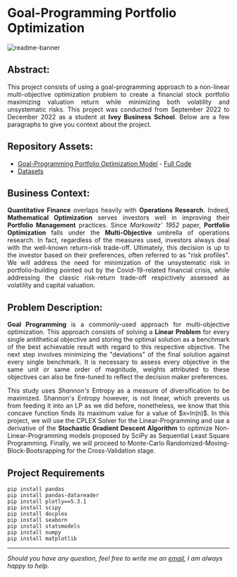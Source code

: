 # Goal-Programming Portfolio Optimization

![readme-banner](https://user-images.githubusercontent.com/108199052/206316952-7d84c2d8-4ae6-4a72-b046-b722119d17de.jpg)

## Abstract:

<p align="justify">This project consists of using a goal-programming approach to a non-linear multi-objective optimization problem to create a financial stock portfolio maximizing valuation return while minimizing both volatility and unsystematic risks. This project was conducted from September 2022 to December 2022 as a student at <b>Ivey Business School</b>. Below are a few paragraphs to give you context about the project.</p> 

## Repository Assets:

- [Goal-Programming Portfolio Optimization Model](model/) - [Full Code](model/goal-programming-portfolio-optimization.ipynb)
- [Datasets](data/)

## Business Context:

<p align="justify"> <b>Quantitative Finance</b> overlaps heavily with <b>Operations Research</b>. Indeed, <b>Mathematical Optimization</b> serves investors well in improving their <b>Portfolio Management</b> practices. Since <i>Markowitz' 1952</i> paper, <b>Portfolio Optimization</b> falls under the <b>Multi-Objective</b> umbrella of operations research. In fact, regardless of the measures used, investors always deal with the well-known return-risk trade-off. Ultimately, this decision is up to the investor based on their preferences, often referred to as "risk profiles". We will address the need for minimization of the unsystematic risk in portfolio-building pointed out by the Covid-19-related financial crisis, while addressing the classic risk-return trade-off respictively assessed as volatility and capital valuation.</p>

## Problem Description:

<p align="justify"> <b>Goal Programming</b> is a commonly-used approach for multi-objective optimization. This approach consists of solving a <b>Linear Problem</b> for every single antithetical objective and storing the optimal solution as a benchmark of the best achievable result with regard to this respective objective. The next step involves minimizing the "deviations" of the final solution against every single benchmark. It is necessary to assess every objective in the same unit or same order of magnitude, weights attributed to these objectives can also be fine-tuned to reflect the decision maker preferences.  </p>

<p align="justify"> This study uses <i>Shannon's</i> Entropy as a measure of diversification to be maximized. Shannon's Entropy however, is not linear, which prevents us from feeding it into an LP as we did before, nonetheless, we know that this concave function finds its maximum value for a value of $x=ln(n)$. In this project, we will use the CPLEX Solver for the Linear-Programming and use a derivative of the <b>Stochastic Gradient Descent Algorithm</b> to optimize Non-Linear-Programming models proposed by SciPy as Sequential Least Square Programming. Finally, we will proceed to Monte-Carlo Randomized-Moving-Block-Bootsrapping for the Cross-Validation stage.</p>

## Project Requirements
```
pip install pandas
pip install pandas-datareader
pip install plotly==5.3.1
pip install scipy
pip install docplex
pip install seaborn
pip install statsmodels
pip install numpy
pip install matplotlib
```

***

<i>Should you have any question, feel free to write me an [email](mailto:mlepicier.msc2022@ivey.ca), I am always happy to help.</i>